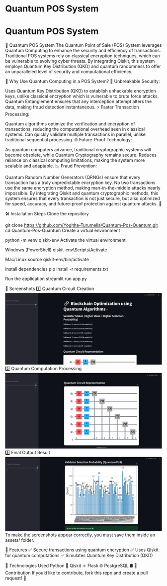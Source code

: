 ﻿# Quantum POS System
# Quantum POS System
📌 Quantum POS System
The Quantum Point of Sale (POS) System leverages Quantum Computing to enhance the security and efficiency of transactions. Traditional POS systems rely on classical encryption techniques, which can be vulnerable to evolving cyber threats. By integrating Qiskit, this system employs Quantum Key Distribution (QKD) and quantum randomness to offer an unparalleled level of security and computational efficiency.

🚀 Why Use Quantum Computing in a POS System?
🔐 Unbreakable Security:

Uses Quantum Key Distribution (QKD) to establish unhackable encryption keys, unlike classical encryption which is vulnerable to brute force attacks.
Quantum Entanglement ensures that any interception attempt alters the data, making fraud detection instantaneous.
⚡ Faster Transaction Processing:

Quantum algorithms optimize the verification and encryption of transactions, reducing the computational overhead seen in classical systems.
Can quickly validate multiple transactions in parallel, unlike traditional sequential processing.
🌐 Future-Proof Technology:

As quantum computers advance, traditional cryptographic systems will become obsolete, while Quantum Cryptography remains secure.
Reduces reliance on classical computing limitations, making the system more scalable and adaptable.
📉 Fraud Prevention:

Quantum Random Number Generators (QRNGs) ensure that every transaction has a truly unpredictable encryption key.
No two transactions use the same encryption method, making man-in-the-middle attacks nearly impossible.
By integrating Qiskit and quantum cryptographic methods, this system ensures that every transaction is not just secure, but also optimized for speed, accuracy, and future-proof protection against quantum attacks. 🚀

🛠 Installation Steps
Clone the repository


git clone https://github.com/Yogitha-Turumella/Quantum-Pos-Quantum.git
cd Quantum-Pos-Quantum
Create a virtual environment


python -m venv qiskit-env
Activate the virtual environment

Windows (PowerShell)
qiskit-env\Scripts\Activate

Mac/Linux
source qiskit-env/bin/activate

Install dependencies
pip install -r requirements.txt

Run the application
streamlit run app.py

📸 Screenshots
1️⃣ Quantum Circuit Creation
![Quantum Circuit Creation](assets/output-1.png)
2️⃣ Quantum Computation Processing
![Quantum Computation Processing](assets/output-2.png)
3️⃣ Final Output Result
![Final Output](assets/output-3.png)
To make the screenshots appear correctly, you must save them inside an assets/ folder.

📜 Features
✅ Secure transactions using quantum encryption
✅ Uses Qiskit for quantum computations
✅ Simulates Quantum Key Distribution (QKD)

📌 Technologies Used
Python 🐍
Qiskit ⚛️
Flask 🌐
PostgreSQL 🛢️
📩 Contribution
If you’d like to contribute, fork this repo and create a pull request! 🚀










